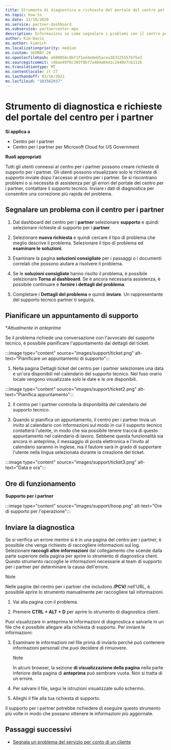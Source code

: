 ```yaml
---
title: Strumento di diagnostica e richieste del portale del centro per i partner
ms.topic: how-to
ms.date: 11/19/2020
ms.service: partner-dashboard
ms.subservice: partnercenter-mpn
description: Informazioni su come segnalare i problemi con il centro per i partner e su come raccogliere informazioni di diagnostica per il team di supporto partner.
author: Kim-Davis
ms.author: kimnich
ms.localizationpriority: medium
ms.custom: SEOMAY.20
ms.openlocfilehash: e680856c0bf1f1ed4e8eb5acea3833255576f5e3
ms.sourcegitcommit: c4bae49f6c303f0b77a404a0441c2440e7cb112b
ms.translationtype: MT
ms.contentlocale: it-IT
ms.lasthandoff: 03/16/2021
ms.locfileid: "103582037"
---
```

# <a name="partner-center-portal-requests-and-diagnostic-tool"></a>Strumento di diagnostica e richieste del portale del centro per i partner

**Si applica a**

- Centro per i partner
- Centro per i partner per Microsoft Cloud for US Government

**Ruoli appropriati**

Tutti gli utenti connessi al centro per i partner possono creare richieste di supporto per i partner. Gli utenti possono visualizzare solo le richieste di supporto inviate dopo l'accesso al centro per i partner.
Se si riscontrano problemi o si necessita di assistenza per gli errori del portale del centro per i partner, contattare il supporto tecnico. Inviare i dati di diagnostica per consentire una correzione più rapida del problema.

## <a name="report-a-problem-with-the-partner-center"></a>Segnalare un problema con il centro per i partner

1. Dal dashboard del centro per i **partner** selezionare **supporto** e quindi selezionare richieste di supporto per i **partner**.

2. Selezionare **nuova richiesta** e quindi cercare il tipo di problema che meglio descrive il problema. Selezionare il tipo di problema ed **esaminare le soluzioni**.

3. Esaminare la pagina **soluzioni consigliate** per i passaggi o i documenti correlati che possono aiutare a risolvere il problema.

4. Se le **soluzioni consigliate** hanno risolto il problema, è possibile selezionare **Torna al dashboard**. Se è ancora necessaria assistenza, è possibile continuare e **fornire i dettagli del problema**.

5. Completare i **Dettagli del problema** e quindi **inviare**. Un rappresentante del supporto tecnico partner ti seguirà.

## <a name="schedule-a-support-appointment"></a>Pianificare un appuntamento di supporto 

**Attualmente in anteprima*

Se il problema richiede una conversazione con l'avvocato del supporto tecnico, è possibile pianificare l'appuntamento dai dettagli del ticket.

:::image type="content" source="images/support/ticket.png" alt-text="Pianificare un appuntamento di supporto":::

1.  Nella pagina Dettagli ticket del centro per i partner selezionare una data e un'ora disponibili nel calendario del supporto tecnico. Nel fuso orario locale vengono visualizzate solo le date e le ore disponibili.

:::image type="content" source="images/support/ticket2.png" alt-text="Pianifica appuntamento":::

2. Il centro per i partner controlla la disponibilità del calendario del supporto tecnico.

1. Quando si pianifica un appuntamento, il centro per i partner Invia un invito al calendario con informazioni sul modo in cui il supporto tecnico contatterà l'utente, in modo che sia possibile tenere traccia di questo appuntamento nel calendario di lavoro.  Sebbene questa funzionalità sia ancora in anteprima, il messaggio di posta elettronica e l'invito al calendario saranno in inglese, ma il fautore sarà in grado di supportare l'utente nella lingua selezionata durante la creazione del ticket.

:::image type="content" source="images/support/ticket3.png" alt-text="Data e ora":::

## <a name="hours-of-operation"></a>Ore di funzionamento

**Supporto per i partner**

:::image type="content" source="images/support/hoop.png" alt-text="Ore di supporto per l'operazione":::

## <a name="send-diagnostics"></a>Inviare la diagnostica

Se si verifica un errore mentre si è in una pagina del centro per i partner, è possibile che venga richiesto di raccogliere informazioni sul log. Selezionare **raccogli altre informazioni** dal collegamento che scende dalla parte superiore della pagina per aprire lo strumento di diagnostica client. Questo strumento raccoglie le informazioni necessarie al team di supporto per i partner per determinare la causa dell'errore. 

>[!NOTE]
>Nelle pagine del centro per i partner che includono **/PCV/** nell'URL, è possibile aprire lo strumento manualmente per raccogliere tali informazioni.

1. Vai alla pagina con il problema.

2. Premere **CTRL + ALT + D** per aprire lo strumento di diagnostica client.

Puoi visualizzare in anteprima le informazioni di diagnostica e salvarle in un file che è possibile allegare alla richiesta di supporto. Per inviare le informazioni:

3. Esaminare le informazioni nel file prima di inviarlo perché può contenere informazioni personali che puoi decidere di rimuovere.

    >[!NOTE]
    >In alcuni browser, la sezione **di visualizzazione della pagina** nella parte inferiore della pagina di **anteprima** può sembrare vuota. Non si tratta di un errore.

4. Per salvare il file, segui le istruzioni visualizzate sullo schermo.

5. Alleghi il file alla tua richiesta di supporto.

Il supporto per i partner potrebbe richiedere di eseguire questo strumento più volte in modo che possano ottenere le informazioni più aggiornate.

## <a name="next-steps"></a>Passaggi successivi

- [Segnala un problema del servizio per conto di un cliente](report-problems-on-behalf-of-a-customer.md)
